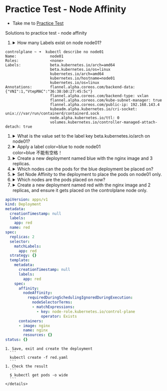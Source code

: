 # Practice Test - Node Affinity
  - Take me to [Practice Test](https://kodekloud.com/topic/practice-test-node-affinity-2/)

Solutions to practice test - node affinity

1.  <details>
    <summary>How many Labels exist on node node01?</summary>

    ```
    kubectl describe node node01
    ```

    Look under `Labels` section

    --- OR ---

    ```
    kubectl get node node01 --show-labels
    ```

    </details>
```shell
controlplane ~ ➜  kubectl describe no node01 
Name:               node01
Roles:              <none>
Labels:             beta.kubernetes.io/arch=amd64
                    beta.kubernetes.io/os=linux
                    kubernetes.io/arch=amd64
                    kubernetes.io/hostname=node01
                    kubernetes.io/os=linux
Annotations:        flannel.alpha.coreos.com/backend-data: {"VNI":1,"VtepMAC":"36:38:b0:27:45:5c"}
                    flannel.alpha.coreos.com/backend-type: vxlan
                    flannel.alpha.coreos.com/kube-subnet-manager: true
                    flannel.alpha.coreos.com/public-ip: 192.168.143.4
                    kubeadm.alpha.kubernetes.io/cri-socket: unix:///var/run/containerd/containerd.sock
                    node.alpha.kubernetes.io/ttl: 0
                    volumes.kubernetes.io/controller-managed-attach-detach: true
```

1.  <details>
    <summary>What is the value set to the label key beta.kubernetes.io/arch on node01?</summary>

    From the output of Q1, find the answer there.
    </details>

1.  <details>
    <summary>Apply a label color=blue to node node01</summary>

    ```
    kubectl label node node01 color=blue
    ```
    </details>
    color=blue 不能有空格！

1.  <details>
    <summary>Create a new deployment named blue with the nginx image and 3 replicas.</summary>

    ```
    kubectl create deployment blue --image=nginx --replicas=3
    ```
    </details>

1.  <details>
    <summary>Which nodes can the pods for the blue deployment be placed on?</summary>


    Check if master and node01 have any taints on them that will prevent the pods to be scheduled on them. If there are no taints, the pods can be scheduled on either node.

    ```
    kubectl describe nodes controlplane | grep -i taints
    kubectl describe nodes node01 | grep -i taints
    ```
    </details>

1.  <details>
    <summary>Set Node Affinity to the deployment to place the pods on node01 only.</summary>
    Now we edit in place the deployment we created earlier. Remember that we labelled `node01` with `color=blue`? Now we are going to create an affinity to that label, which will "attract" the pods of the deployment to it.

    1.
        ```
        $ kubectl edit deployment blue
        ```
    1. Add the YAML below under the template.spec section, i.e. at the same level as `containers` as it is a POD setting. The affinity will be considered only during scheduling stage, however this edit will cause the deployment to roll out again.

      ```yaml
        affinity:
          nodeAffinity:
            requiredDuringSchedulingIgnoredDuringExecution:
              nodeSelectorTerms:
              - matchExpressions:
                - key: color
                  operator: In
                  values:
                  - blue
      ```
    </details>

1. <details>
    <summary>Which nodes are the pods placed on now?</summary>

    ```
    $ kubectl get pods -o wide
    ```
    </details>

1.  <details>
    <summary>Create a new deployment named red with the nginx image and 2 replicas, and ensure it gets placed on the controlplane node only.</summary>

    1. Create a YAML template for the deploymemt

        ```
        kubectl create deployment red --image nginx --replicas 2 --dry-run=client -o yaml > red.yaml
        ```
    1. Edit the file
        ```
        vi red.yaml
        ```
    1.  Add the toleration using the label stated in the question, and placing it as before for the `blue` deployment
      ```yaml
        affinity:
          nodeAffinity:
            requiredDuringSchedulingIgnoredDuringExecution:
              nodeSelectorTerms:
              - matchExpressions:
                - key: node-role.kubernetes.io/control-plane
                  operator: Exists
      ```

```yaml
apiVersion: apps/v1
kind: Deployment
metadata:
  creationTimestamp: null
  labels:
    app: red
  name: red
spec:
  replicas: 2
  selector:
    matchLabels:
      app: red
  strategy: {}
  template:
    metadata:
      creationTimestamp: null
      labels:
        app: red
    spec:
      affinity:
        nodeAffinity:
          requiredDuringSchedulingIgnoredDuringExecution:
            nodeSelectorTerms:
            - matchExpressions:
              - key: node-role.kubernetes.io/control-plane
                operator: Exists
      containers:
      - image: nginx
        name: nginx
        resources: {}
status: {}
```
    1. Save, exit and create the deployment
      ```
      kubectl create -f red.yaml
      ```
    1. Check the result
      ```
      $ kubectl get pods -o wide
      ```
    </details>



